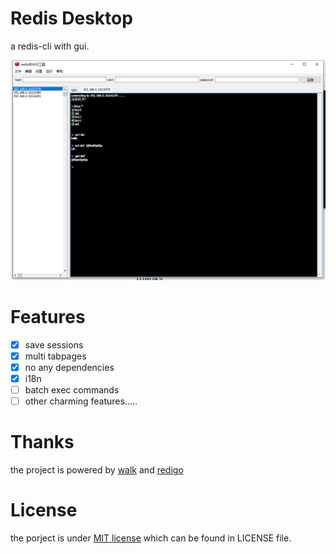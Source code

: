 # Redis Desktop
a redis-cli with gui.

![demo](screenshoot/tabpage.png)

# Features
* [x] save sessions 
* [x] multi tabpages 
* [x] no any dependencies
* [x] i18n
* [ ] batch exec commands
* [ ] other charming features.....

# Thanks 
the project is powered by [walk](https://github.com/lxn/walk) and [redigo](https://github.com/gomodule/redigo)

# License
the porject is under [MIT license](LICENSE) which can be found in LICENSE file.
